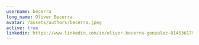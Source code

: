 ```yaml
---
username: becerra
long_name: Oliver Becerra
avatar: /assets/authors/becerra.jpeg
active: true
linkedin: https://www.linkedin.com/in/oliver-becerra-gonzalez-814536179/
---
```

